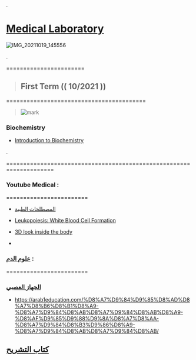 
.



 # [Medical Laboratory](http://portal.auct.edu.jo/auct-web/pages/students/dashboard.xhtml)



![IMG_20211019_145556](https://user-images.githubusercontent.com/36210723/138141226-504bae8b-4f8f-44bb-912a-2561659b1d5d.jpg)

.

=======================



> ## First Term (( 10/2021 )) 



=========================================




> ![mark](https://user-images.githubusercontent.com/36210723/153414143-b4dfc030-5a27-4a18-9727-7e200562829a.png)




###  Biochemistry

- [Introduction to Biochemistry](https://github.com/nancyalaswad90/Medical-Laboratory/blob/main/4_6017067487399512639.pdf)


.


====================================================================



###  Youtube Medical  :

========================


- [المصطلحات الطبية](https://www.youtube.com/watch?v=XFWC-hQg33A&list=PLc6mXdyglTOQkyhNJol2WBO5_hHWSYSSW)


- [Leukopoiesis: White Blood Cell Formation](https://www.youtube.com/watch?v=nyKxu7Kkguo)

- [3D look inside the body](https://www.youtube.com/watch?v=Kdf1VfPBSuw)
- 






### [علوم الدم](https://arab1education.com/%D8%A7%D9%84%D9%85%D8%AD%D8%A7%D8%B6%D8%B1%D8%A9-%D8%A7%D9%84%D8%AB%D8%A7%D9%84%D8%AB%D8%A9-%D8%AF%D9%85%D9%88%D9%8A%D8%A7%D8%AA-%D8%A7%D9%84%D8%B3%D9%86%D8%A9-%D8%A7%D9%84%D8%AB%D8%A7%D9%84%D8%AB/) :

========================


### [الجهاز العصبي ](https://arab1education.com/4-%d9%85%d9%84%d9%81%d8%a7%d8%aa-%d9%87%d8%a7%d9%85%d8%a9-%d8%aa%d8%b4%d8%b1%d8%ad-%d8%a7%d9%84%d8%ac%d9%87%d8%a7%d8%b2-%d8%a7%d9%84%d8%b9%d8%b5%d8%a8%d9%8a-%d8%b9%d9%84%d9%88%d9%85-%d8%a8%d9%83%d8%a7/)



- https://arab1education.com/%D8%A7%D9%84%D9%85%D8%AD%D8%A7%D8%B6%D8%B1%D8%A9-%D8%A7%D9%84%D8%AB%D8%A7%D9%84%D8%AB%D8%A9-%D8%AF%D9%85%D9%88%D9%8A%D8%A7%D8%AA-%D8%A7%D9%84%D8%B3%D9%86%D8%A9-%D8%A7%D9%84%D8%AB%D8%A7%D9%84%D8%AB/



## [كتاب التشريح ](https://drive.google.com/file/d/1K5DoT9llQHqCzvnB9AFjth9nVO9BApTg/view)
